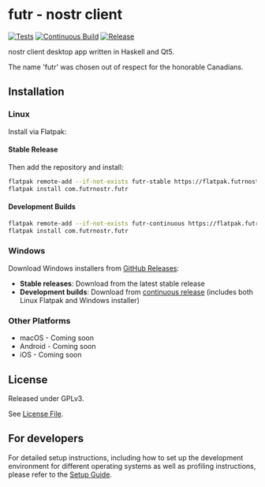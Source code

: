 # futr - nostr client

[![Tests](https://github.com/futrnostr/futr/workflows/Tests/badge.svg)](https://github.com/futrnostr/futr/actions/workflows/tests.yml)
[![Continuous Build](https://github.com/futrnostr/futr/workflows/Continuous%20Build%20and%20Release/badge.svg)](https://github.com/futrnostr/futr/actions/workflows/continuous.yml)
[![Release](https://github.com/futrnostr/futr/workflows/Release/badge.svg)](https://github.com/futrnostr/futr/actions/workflows/release.yml)

nostr client desktop app written in Haskell and Qt5.

The name 'futr' was chosen out of respect for the honorable Canadians.

## Installation

### Linux

Install via Flatpak:

#### Stable Release

Then add the repository and install:

```bash
flatpak remote-add --if-not-exists futr-stable https://flatpak.futrnostr.com/futr-stable.flatpakrepo
flatpak install com.futrnostr.futr
```

#### Development Builds

```bash
flatpak remote-add --if-not-exists futr-continuous https://flatpak.futrnostr.com/futr-continuous.flatpakrepo
flatpak install com.futrnostr.futr
```

### Windows

Download Windows installers from [GitHub Releases](https://github.com/futrnostr/futr/releases):

- **Stable releases**: Download from the latest stable release
- **Development builds**: Download from [continuous release](https://github.com/futrnostr/futr/releases/tag/continuous) (includes both Linux Flatpak and Windows installer)

### Other Platforms

- macOS - Coming soon
- Android - Coming soon
- iOS - Coming soon

## License

Released under GPLv3.

See [License File](LICENSE).

## For developers

For detailed setup instructions, including how to set up the development environment for different operating systems as well as profiling instructions, please refer to the [Setup Guide](docs/Setup.md).
